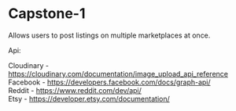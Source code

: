 # Capstone-1
Allows users to post listings on multiple marketplaces at once.

Api:

Cloudinary - https://cloudinary.com/documentation/image_upload_api_reference  
Facebook - https://developers.facebook.com/docs/graph-api/  
Reddit - https://www.reddit.com/dev/api/  
Etsy - https://developer.etsy.com/documentation/  

